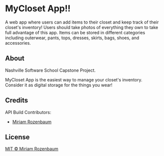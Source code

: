 # MyCloset App!! 

A web app where users can add items to their closet and keep track of their closet's inventory! Users should take photos of everything they own to take full advantage of this app. Items can be stored in different categories including outerwear, pants, tops, dresses, skirts, bags, shoes, and accessories.

## About

Nashville Software School Capstone Project.

MyCloset App is the easiest way to manage your closet's inventory. Consider it as digital storage for the things you wear!

## Credits

API Build Contributors:
  * [Miriam Rozenbaum](https://github.com/mrozenbaum)

## License
[MIT © Miriam Rozenbaum](./LICENSE)